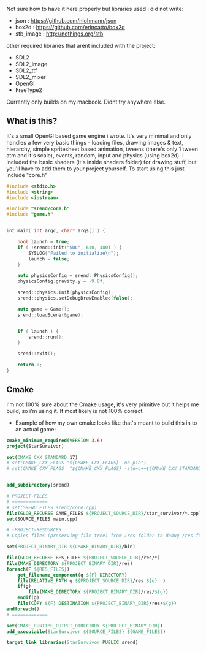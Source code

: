 Not sure how to have it here properly but libraries used i did not write:
- json : https://github.com/nlohmann/json
- box2d : https://github.com/erincatto/box2d
- stb_image : http://nothings.org/stb

other required libraries that arent included with the project:
- SDL2
- SDL2_image
- SDL2_ttf
- SDL2_mixer
- OpenGl
- FreeType2

Currently only builds on my macbook. Didnt try anywhere else.


## What is this?
It's a small OpenGl based game engine i wrote. It's very minimal and only handles a few very basic things - loading files, drawing images & text, hierarchy, simple spritesheet based animation, tweens (there's only 1 tween atm and it's scale), events, random, input and physics (using box2d).
I included the basic shaders (it's inside shaders folder) for drawing stuff, but you'll have to add them to your project yourself. To start using this just include "core.h"
```cpp
#include <stdio.h>
#include <string>
#include <iostream>

#include "srend/core.h"
#include "game.h"


int main( int argc, char* args[] ) {

    bool launch = true;
    if ( !srend::init("SDL", 640, 480) ) {
        SYSLOG("Failed to initialize\n");
        launch = false;
    }

    auto physicsConfig = srend::PhysicsConfig();
    physicsConfig.gravity.y = -9.8f;

    srend::physics.init(physicsConfig);
    srend::physics.setDebugDrawEnabled(false);

    auto game = Game();
    srend::loadScene(&game);


    if ( launch ) {
        srend::run();
    }

    srend::exit();

    return 0;
}
```

## Cmake
I'm not 100% sure about the Cmake usage, it's very primitive but it helps me build, so i'm using it. It most likely is not 100% correct.
- Example of how my own cmake looks like that's meant to build this in to an actual game:
```cmake
cmake_minimum_required(VERSION 3.6)
project(StarSurvivor)

set(CMAKE_CXX_STANDARD 17)
# set(CMAKE_CXX_FLAGS "${CMAKE_CXX_FLAGS} -no-pie")
# set(CMAKE_CXX_FLAGS  "${CMAKE_CXX_FLAGS} -std=c++${CMAKE_CXX_STANDARD}")


add_subdirectory(srend)

# PROJECT-FILES
# =============
# set(SREND_FILES srend/core.cpp)
file(GLOB_RECURSE GAME_FILES ${PROJECT_SOURCE_DIR}/star_survivor/*.cpp)
set(SOURCE_FILES main.cpp)

# -PROJECT-RESOURCES
# Copies files (preserving file tree) from /res folder to debug /res folder.

set(PROJECT_BINARY_DIR ${CMAKE_BINARY_DIR}/bin)

file(GLOB_RECURSE RES_FILES ${PROJECT_SOURCE_DIR}/res/*)
file(MAKE_DIRECTORY ${PROJECT_BINARY_DIR}/res)
foreach(F ${RES_FILES})
    get_filename_component(q ${F} DIRECTORY)
    file(RELATIVE_PATH g ${PROJECT_SOURCE_DIR}/res ${q}  )
    if(g)
        file(MAKE_DIRECTORY ${PROJECT_BINARY_DIR}/res/${g})
    endif(g)
    file(COPY ${F} DESTINATION ${PROJECT_BINARY_DIR}/res/${g})
endforeach()
# =============

set(CMAKE_RUNTIME_OUTPUT_DIRECTORY ${PROJECT_BINARY_DIR})
add_executable(StarSurvivor ${SOURCE_FILES} ${GAME_FILES})

target_link_libraries(StarSurvivor PUBLIC srend)
```